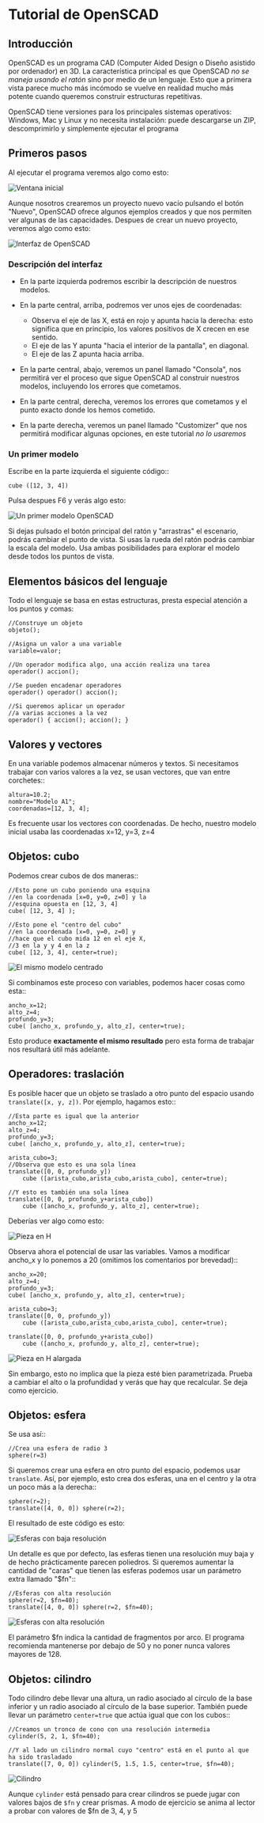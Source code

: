 # Tutorial de OpenSCAD


## Introducción

OpenSCAD es un programa CAD (Computer Aided Design o Diseño asistido por ordenador) en 3D. La característica principal es que OpenSCAD *no se maneja usando el ratón* sino por medio de un lenguaje. Esto que a primera vista parece mucho más incómodo se vuelve en realidad mucho más potente cuando queremos construir estructuras repetitivas.

OpenSCAD tiene versiones para los principales sistemas operativos: Windows, Mac y Linux y no necesita instalación: puede descargarse un ZIP, descomprimirlo y simplemente ejecutar el programa

## Primeros pasos

Al ejecutar el programa veremos algo como esto:

![Ventana inicial](capturas/01-inicio.png)

Aunque nosotros crearemos un proyecto nuevo vacío pulsando el botón "Nuevo", OpenSCAD ofrece algunos ejemplos creados y que nos permiten ver algunas de las capacidades. Despues de crear un nuevo proyecto, veremos algo como esto:

![Interfaz de OpenSCAD](capturas/02-interfaz.png)

### Descripción del interfaz

* En la parte izquierda podremos escribir la descripción de nuestros modelos.
* En la parte central, arriba, podremos ver unos ejes de coordenadas:

    * Observa el eje de las X, está en rojo y apunta hacia la derecha: esto significa que en principio, los valores positivos de X crecen en ese sentido.
    * El eje de las Y apunta "hacia el interior de la pantalla", en diagonal.
    * El eje de las Z apunta hacia arriba.
* En la parte central, abajo, veremos un panel llamado "Consola", nos permitirá ver el proceso que sigue OpenSCAD al construir nuestros modelos, incluyendo los errores que cometamos.
* En la parte central, derecha, veremos los errores que cometamos y el punto exacto donde los hemos cometido.
* En la parte derecha, veremos un panel llamado "Customizer" que nos permitirá modificar algunas opciones, en este tutorial *no lo usaremos*

### Un primer modelo

Escribe en la parte izquierda el siguiente código::

    cube ([12, 3, 4])

Pulsa despues F6 y verás algo esto:

![Un primer modelo OpenSCAD](capturas/03-primer-modelo.png)

Si dejas pulsado el botón principal del ratón y "arrastras" el escenario, podrás cambiar el punto de vista. Si usas la rueda del ratón podrás cambiar la escala del modelo. Usa ambas posibilidades para explorar el modelo desde todos los puntos de vista.

## Elementos básicos del lenguaje

Todo el lenguaje se basa en estas estructuras, presta especial atención a los puntos y comas:

    //Construye un objeto
    objeto();

    //Asigna un valor a una variable
    variable=valor;

    //Un operador modifica algo, una acción realiza una tarea
    operador() accion();

    //Se pueden encadenar operadores
    operador() operador() accion();

    //Si queremos aplicar un operador
    //a varias acciones a la vez
    operador() { accion(); accion(); }

## Valores y vectores

En una variable podemos almacenar números y textos. Si necesitamos trabajar con varios valores a la vez, se usan vectores, que van entre corchetes::

    altura=10.2;
    nombre="Modelo A1";
    coordenadas=[12, 3, 4];

Es frecuente usar los vectores con coordenadas. De hecho, nuestro modelo inicial usaba las coordenadas x=12, y=3, z=4

## Objetos: cubo

Podemos crear cubos de dos maneras::

    //Esto pone un cubo poniendo una esquina
    //en la coordenada [x=0, y=0, z=0] y la 
    //esquina opuesta en [12, 3, 4]
    cube( [12, 3, 4] );

    //Esto pone el "centro del cubo" 
    //en la coordenada [x=0, y=0, z=0] y 
    //hace que el cubo mida 12 en el eje X,
    //3 en la y y 4 en la z
    cube( [12, 3, 4], center=true);

![El mismo modelo centrado](capturas/03a-primer-modelo-centrado.png)

Si combinamos este proceso con variables, podemos hacer cosas como esta::

    ancho_x=12;
    alto_z=4;
    profundo_y=3;
    cube( [ancho_x, profundo_y, alto_z], center=true);

Esto produce **exactamente el mismo resultado** pero esta forma de trabajar nos resultará útil más adelante.

## Operadores: traslación

Es posible hacer que un objeto se traslado a otro punto del espacio usando ``translate([x, y, z])``. Por ejemplo, hagamos esto::

    //Esta parte es igual que la anterior
    ancho_x=12;
    alto_z=4;
    profundo_y=3;
    cube( [ancho_x, profundo_y, alto_z], center=true);

    arista_cubo=3;
    //Observa que esto es una sola línea
    translate([0, 0, profundo_y]) 
        cube ([arista_cubo,arista_cubo,arista_cubo], center=true);

    //Y esto es también una sola línea
    translate([0, 0, profundo_y+arista_cubo]) 
        cube ([ancho_x, profundo_y, alto_z], center=true);

Deberías ver algo como esto:

![Pieza en H](capturas/04-h.png)

Observa ahora el potencial de usar las variables. Vamos a modificar ancho_x y lo ponemos a 20 (omitimos los comentarios por brevedad)::


    ancho_x=20;
    alto_z=4;
    profundo_y=3;
    cube( [ancho_x, profundo_y, alto_z], center=true);

    arista_cubo=3;
    translate([0, 0, profundo_y]) 
        cube ([arista_cubo,arista_cubo,arista_cubo], center=true);

    translate([0, 0, profundo_y+arista_cubo]) 
        cube ([ancho_x, profundo_y, alto_z], center=true);

![Pieza en H alargada](capturas/05-parametros1.png)

Sin embargo, esto no implica que la pieza esté bien parametrizada. Prueba a cambiar el alto o la profundidad y verás que hay que recalcular. Se deja como ejercicio.

## Objetos: esfera

Se usa así::

    //Crea una esfera de radio 3
    sphere(r=3)

Si queremos crear una esfera en otro punto del espacio, podemos usar ``translate``. Así, por ejemplo, esto crea dos esferas, una en el centro y la otra un poco más a la derecha::

    sphere(r=2);
    translate([4, 0, 0]) sphere(r=2);

El resultado de este código es esto:

![Esferas con baja resolución](capturas/06-esferas-1.png)


Un detalle es que por defecto, las esferas tienen una resolución muy baja y de hecho prácticamente parecen poliedros. Si queremos aumentar la cantidad de "caras" que tienen las esferas podemos usar un parámetro extra llamado "$fn"::

    //Esferas con alta resolución
    sphere(r=2, $fn=40);
    translate([4, 0, 0]) sphere(r=2, $fn=40);

![Esferas con alta resolución](capturas/06-esferas-2.png)

El parámetro $fn indica la cantidad de fragmentos por arco. El programa recomienda mantenerse por debajo de 50 y no poner nunca valores mayores de 128.

## Objetos: cilindro

Todo cilindro debe llevar una altura, un radio asociado al círculo de la base inferior y un radio asociado al círculo de la base superior. También puede llevar un parámetro ``center=true`` que actúa igual que con los cubos::

    //Creamos un tronco de cono con una resolución intermedia
    cylinder(5, 2, 1, $fn=40);

    //Y al lado un cilindro normal cuyo "centro" está en el punto al que ha sido trasladado
    translate([7, 0, 0]) cylinder(5, 1.5, 1.5, center=true, $fn=40);

![Cilindro](capturas/07-cilindros.png)

Aunque ``cylinder`` está pensado para crear cilindros se puede jugar con valores bajos de ``$fn`` y crear prismas. A modo de ejercicio se anima al lector a probar con valores de $fn de 3, 4, y 5